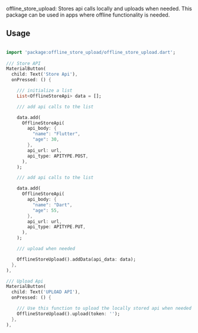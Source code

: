 <!--
This README describes the package. If you publish this package to pub.dev,
this README's contents appear on the landing page for your package.

For information about how to write a good package README, see the guide for
[writing package pages](https://dart.dev/guides/libraries/writing-package-pages).

For general information about developing packages, see the Dart guide for
[creating packages](https://dart.dev/guides/libraries/create-library-packages)
and the Flutter guide for
[developing packages and plugins](https://flutter.dev/developing-packages).
-->

offline_store_upload: Stores api calls locally and uploads when needed. This package can be used in apps where offline functionality is needed.
 

## Usage
 
```dart

import 'package:offline_store_upload/offline_store_upload.dart'; 
  
/// Store API 
MaterialButton(
  child: Text('Store Api'),
  onPressed: () {

    /// initialize a list
    List<OfflineStoreApi> data = [];

    /// add api calls to the list

    data.add(
      OfflineStoreApi(
        api_body: {
          "name": "Flutter",
          "age": 30,
        },
        api_url: url,
        api_type: APITYPE.POST,
      ),
    );

    /// add api calls to the list

    data.add(
      OfflineStoreApi(
        api_body: {
          "name": "Dart",
          "age": 55,
        },
        api_url: url,
        api_type: APITYPE.PUT,
      ),
    );

    /// upload when needed

    OfflineStoreUpload().addData(api_data: data);
  },
),

/// Upload Api
MaterialButton(
  child: Text('UPLOAD API'),
  onPressed: () {

    /// Use this function to upload the locally stored api when needed
    OfflineStoreUpload().upload(token: '');
  },
),

```
